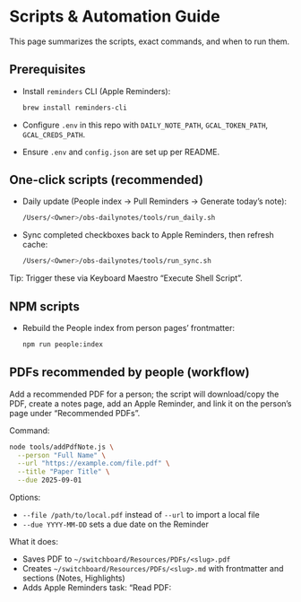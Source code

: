 # Scripts & Automation Guide

This page summarizes the scripts, exact commands, and when to run them.

## Prerequisites

- Install `reminders` CLI (Apple Reminders):

  ```bash
  brew install reminders-cli
  ```

- Configure `.env` in this repo with `DAILY_NOTE_PATH`, `GCAL_TOKEN_PATH`, `GCAL_CREDS_PATH`.
- Ensure `.env` and `config.json` are set up per README.

## One-click scripts (recommended)

- Daily update (People index → Pull Reminders → Generate today’s note):

  ```bash
  /Users/<Owner>/obs-dailynotes/tools/run_daily.sh
  ```

- Sync completed checkboxes back to Apple Reminders, then refresh cache:

  ```bash
  /Users/<Owner>/obs-dailynotes/tools/run_sync.sh
  ```

Tip: Trigger these via Keyboard Maestro “Execute Shell Script”.

## NPM scripts

- Rebuild the People index from person pages’ frontmatter:

  ```bash
  npm run people:index
  ```
## PDFs recommended by people (workflow)

Add a recommended PDF for a person; the script will download/copy the PDF, create a notes page, add an Apple Reminder, and link it on the person’s page under “Recommended PDFs”.

Command:

```bash
node tools/addPdfNote.js \
  --person "Full Name" \
  --url "https://example.com/file.pdf" \
  --title "Paper Title" \
  --due 2025-09-01
```

Options:
- `--file /path/to/local.pdf` instead of `--url` to import a local file
- `--due YYYY-MM-DD` sets a due date on the Reminder

What it does:
- Saves PDF to `~/switchboard/Resources/PDFs/<slug>.pdf`
- Creates `~/switchboard/Resources/PDFs/<slug>.md` with frontmatter and sections (Notes, Highlights)
- Adds Apple Reminders task: “Read PDF: <title>”
- Upserts a link under `## Recommended PDFs` on the person’s page

Prereqs:
- `brew install reminders-cli`
- Ensure `DAILY_NOTE_PATH` is set in `.env` so the script can locate `people.index.json`

Details:
- Person list selection for the Reminder (in order):
  1) The person’s page frontmatter `reminders.listName` if present and not a template (e.g., ignores `{{title}}`)
  2) `people.index.json` entry’s `reminders.listName`
  3) Fallback to a `Reading` list
- If the target list doesn’t exist, the tool attempts to create it automatically.
- The person page is linked with an Obsidian wikilink under a `## Recommended PDFs` section (created if missing). Duplicate links are avoided.
- The notes file includes: `title`, `added` ISO timestamp, `recommended_by`, `pdf_path`, optional `pdf_url`, and `tags: [pdf, reading]`.

Troubleshooting:
- “reminders: command not found” → `brew install reminders-cli`
- “Failed to add reminder task” → ensure the list name is concrete (avoid templates like `{{title}}`) or set a valid `reminders.listName` on the person page; the tool will fallback to `Reading` and auto-create lists when possible.

- Pull Apple Reminders → cache + per‑person agendas + full mirror:

  ```bash
  npm run reminders:pull
  ```

- Sync completed items in `reminders/reminders.md` → Apple Reminders:

  ```bash
  npm run reminders:sync
  ```

## MCP servers and related scripts

For full details, see [tools/mcpServers/README.md](tools/mcpServers/README.md).

- `tools/mcpClient.js` (client launcher/caller)
  - Launches MCP servers (e.g., Gmail) via `MCP_GMAIL_CMD`/`MCP_GMAIL_ARGS`
  - Fetches Gmail context per email and caches under `data/people_cache/`
  - Respects per‑person frontmatter `gmail_deep: true` or global `GMAIL_DEEP=1`

- `tools/mcpServers/gmailServer.js` (Gmail MCP server)
  - JSON‑RPC over stdio; provides `gmail.searchThreads` and `gmail.searchMessages`
  - Scope:
    - Default metadata
    - Deep mode (`GMAIL_DEEP=1` or `GMAIL_SCOPE=readonly`) uses readonly and returns safe body previews

- `tools/mcpServers/bootstrapGmailAuth.js` (OAuth bootstrap)
  - Step 1: print auth URL
  - Step 2: save token via `GMAIL_OAUTH_CODE`

- `tools/runAllPeople.js`
  - Iterates person pages; if an email exists, invokes `mcpClient.js` with Gmail server
  - If `gmail_deep: true` in frontmatter, sets `GMAIL_DEEP=1`

- `tools/batchEnrichPeople.js`
  - Batch variant of the above; tolerant of failures; honors `gmail_deep`

Quick example (standalone):

```bash
cd /Users/<Owner>/obs-dailynotes
PERSON_EMAIL="user@example.com" \
MCP_GMAIL_CMD="node" MCP_GMAIL_ARGS="tools/mcpServers/gmailServer.js" \
node tools/mcpClient.js | cat
```

## Workflow: enabling gmail_deep and enriching a page

Enable deep Gmail fetching for a person and enrich their page with a deep Gmail link/summary:

1. Set the per-person flag in the person page frontmatter:

   ```markdown
   ---
   gmail_deep: true
   ---
   ```

   - Optional: to force deep globally for a run, export `GMAIL_DEEP=1`.

2. Refresh Gmail context for that person (uses the MCP Gmail server):

   ```bash
   cd /Users/<Owner>/obs-dailynotes
   node tools/refreshGmailForPerson.js "Taro Chiba"
   ```

   - This writes `data/people_cache/<person>.json` with deep previews when enabled.

   - Tip: Use `--deep` to force deep and persist `gmail_deep: true` to the person page frontmatter:

     ```bash
     node tools/refreshGmailForPerson.js --deep "Taro Chiba"
     ```

3. Run enrichment to update the person page (and write private notes). This will also add a subtle marker on the public page indicating a private file exists:

   ```bash
   cd /Users/<Owner>/obs-dailynotes
   PERSON_KEY="Taro Chiba" node tools/enrichFromLLM.js
   ```

   - The public page gains enriched frontmatter/public sections.
   - The private page is written to `~/switchboard/Private/People/<slug>.md`.
   - The public page will receive a small 〔p〕 marker (and an HTML comment) to indicate a corresponding private page exists.

## Typical flows

- Morning (create/update today’s note):
  1) `/Users/<Owner>/obs-dailynotes/tools/run_daily.sh`

- After checking off items in the Reminders mirror:
  1) `/Users/<Owner>/obs-dailynotes/tools/run_sync.sh`

- After adding/editing a person page frontmatter (name/aliases/personId/reminders.listName):
  1) `npm run people:index`
  2) `npm run reminders:pull`
  3) Run daily update (optional): `node index.js` or `tools/run_daily.sh`

- After creating/changing a Reminders list for a person:
  1) Ensure the page has `reminders.listName: "Full Name"` (or the exact list name)
  2) `npm run reminders:pull`

## Where things appear

- Daily note (under `DAILY_NOTE_PATH`):
  - Header, Meetings, and “Reminders (macOS)” transclusion of `reminders.md`.
  - Per‑meeting “Agenda” sub-lists (when attendees match person pages).

- Person pages (at vault root):
  - Agenda from Apple Reminders is auto-inserted at the top between:
    - `<!-- BEGIN REMINDERS AGENDA -->` … `<!-- END REMINDERS AGENDA -->`

- Reminders artifacts (in vault):
  - `reminders/reminders_cache.json` (byList, byPerson)
  - `reminders/reminders.md` (full mirror for checkbox sync)
  - `reminders/agendas/<Full Name>.md` (standalone per‑person agendas)

## People page frontmatter (example)

```markdown
---
name: Taro Chiba
aliases: [Taro, "T. Chiba"]
emails: [taro@example.com]
reminders:
  listName: "Taro Chiba"
---
```

Notes:
- Prefer `emails` for identity and disambiguation (personId is deprecated).
- `reminders.listName` must match the Apple Reminders list for that person.
- `aliases` help match attendee names and list names that vary.

## Troubleshooting

- Agenda missing under meetings:
  - Check person page exists and `name`/`aliases` match the attendee names.
  - Check `reminders.listName` matches the Reminders list name.
  - Run: `npm run people:index && npm run reminders:pull && node index.js`.

- No Reminders mirror in daily note:
  - Ensure `reminders.md` exists in the vault (created by `reminders:pull`).
  - The daily note embeds `![[reminders.md]]` and also shows a Tasks fallback block.

- Meetings duplicate or wrong order:
  - The generator writes a single MEETINGS block; rerun the script—it replaces in place.

- A meeting is missing after you changed filters mid‑day:
  - Check `.env` `EVENTS_FILTER`. The generator excludes any event whose title matches one of the comma‑separated terms.
  - Rerun the daily generator (Keyboard Maestro macro or `node index.js`) to upsert the `MEETINGS` block using the updated filters.
  - For a one‑off include, run with a temporary override:

    ```bash
    EVENTS_FILTER="<filters without the specific title>" node index.js
    ```

## Keyboard Maestro (quick)

- Daily update macro:
  - Command: `/Users/<Owner>/obs-dailynotes/tools/run_daily.sh`
- Sync macro:
  - Command: `/Users/<Owner>/obs-dailynotes/tools/run_sync.sh`


